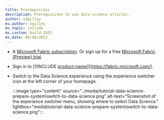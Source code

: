 ```yaml
---
title: Prerequisites
description: Prerequisites to use data-science articles.
author: sdgilley
ms.author: sgilley
ms.topic: include
ms.custom: build-2023
ms.date: 06/08/2023
---
```


* A [Microsoft Fabric subscription](../../enterprise/licenses.md).  Or sign up for a free [Microsoft Fabric (Preview) trial](../../get-started/fabric-trial.md).

* Sign in to [[!INCLUDE [product-name](../../includes/product-name.md)]](https://fabric.microsoft.com/).

* Switch to the Data Science experience using the experience switcher icon at the left corner of your homepage.

   :::image type="content" source="../media/tutorial-data-science-prepare-system\switch-to-data-science.png" alt-text="Screenshot of the experience switcher menu, showing where to select Data Science." lightbox="media\tutorial-data-science-prepare-system\switch-to-data-science.png":::